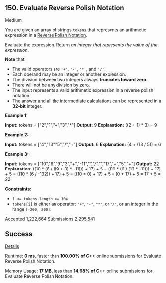 ## 150.  Evaluate Reverse Polish Notation

Medium

You are given an array of strings  `tokens`  that represents an arithmetic expression in a  [Reverse Polish Notation](http://en.wikipedia.org/wiki/Reverse_Polish_notation).

Evaluate the expression. Return  _an integer that represents the value of the expression_.

**Note**  that:

-   The valid operators are  `'+'`,  `'-'`,  `'*'`, and  `'/'`.
-   Each operand may be an integer or another expression.
-   The division between two integers always  **truncates toward zero**.
-   There will not be any division by zero.
-   The input represents a valid arithmetic expression in a reverse polish notation.
-   The answer and all the intermediate calculations can be represented in a  **32-bit**  integer.

**Example 1:**

**Input:** tokens = ["2","1","+","3","*"]
**Output:** 9
**Explanation:** ((2 + 1) * 3) = 9

**Example 2:**

**Input:** tokens = ["4","13","5","/","+"]
**Output:** 6
**Explanation:** (4 + (13 / 5)) = 6

**Example 3:**

**Input:** tokens = ["10","6","9","3","+","-11","*","/","*","17","+","5","+"]
**Output:** 22
**Explanation:** ((10 * (6 / ((9 + 3) * -11))) + 17) + 5
= ((10 * (6 / (12 * -11))) + 17) + 5
= ((10 * (6 / -132)) + 17) + 5
= ((10 * 0) + 17) + 5
= (0 + 17) + 5
= 17 + 5
= 22

**Constraints:**

-   `1 <= tokens.length <= 104`
-   `tokens[i]`  is either an operator:  `"+"`,  `"-"`,  `"*"`, or  `"/"`, or an integer in the range  `[-200, 200]`.

Accepted 1,222,664 Submissions 2,295,541

## Success

[Details](https://leetcode.com/submissions/detail/1466127258/)

Runtime: **0 ms**, faster than  **100.00%  of  C++**  online submissions for  Evaluate Reverse Polish Notation.

Memory Usage: **17 MB,** less than  **14.68%  of  C++**  online submissions for  Evaluate Reverse Polish Notation.
